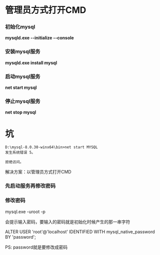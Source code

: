 # 管理员方式打开CMD

### 初始化mysql 

**mysqld.exe --initialize --console**

### 安装mysql服务

 **mysqld.exe install mysql** 

### 启动mysql服务 

**net start mysql**

### 停止mysql服务

**net stop mysql**

# 坑

```
D:\mysql-8.0.30-winx64\bin>net start MYSQL
发生系统错误 5。

拒绝访问。
```

解决方案：以管理员方式打开CMD



### 先启动服务再修改密码

### 修改密码

mysql.exe -uroot -p

会提示输入密码，要输入的密码就是初始化时候产生的那一串字符

ALTER USER 'root'@'localhost' IDENTIFIED WITH mysql_native_password BY 'password';

PS: password就是要修改成密码
